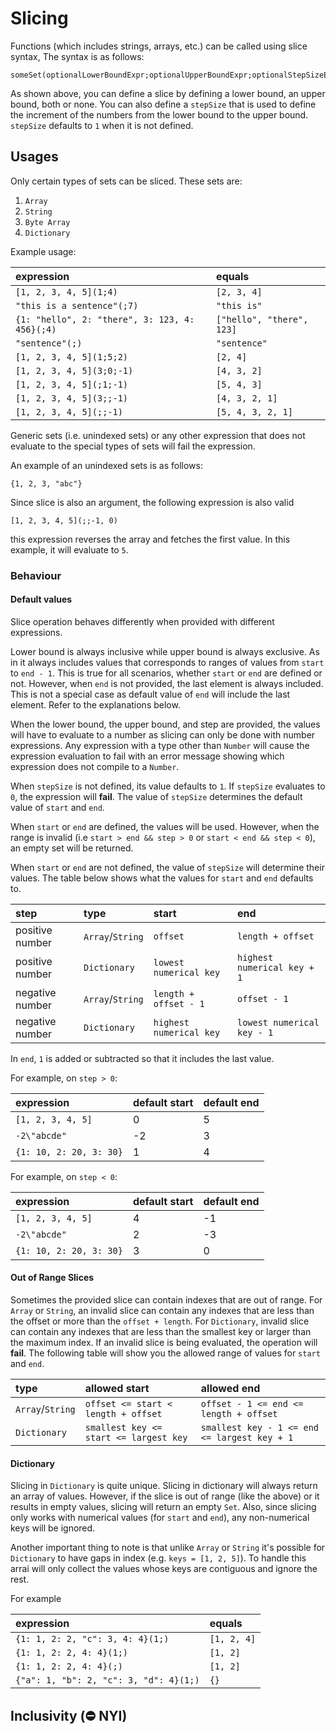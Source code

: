 # Slicing

Functions (which includes strings, arrays, etc.) can be called using slice syntax, The syntax is as follows:

```text
someSet(optionalLowerBoundExpr;optionalUpperBoundExpr;optionalStepSizeExpr)
```

As shown above, you can define a slice by defining a lower bound, an upper bound, both or none.
You can also define a `stepSize` that is used to define the increment of the numbers from the lower
bound to the upper bound. `stepSize` defaults to `1` when it is not defined.

## Usages

Only certain types of sets can be sliced. These sets are:

1. `Array`
2. `String`
3. `Byte Array`
4. `Dictionary`

Example usage:

| expression | equals |
|:-|:-|
| `[1, 2, 3, 4, 5](1;4)` | `[2, 3, 4]` |
| `"this is a sentence"(;7)` | `"this is"` |
| `{1: "hello", 2: "there", 3: 123, 4: 456}(;4)` | `["hello", "there", 123]` |
| `"sentence"(;)` | `"sentence"` |
| `[1, 2, 3, 4, 5](1;5;2)` | `[2, 4]` |
| `[1, 2, 3, 4, 5](3;0;-1)` | `[4, 3, 2]` |
| `[1, 2, 3, 4, 5](;1;-1)` | `[5, 4, 3]` |
| `[1, 2, 3, 4, 5](3;;-1)` | `[4, 3, 2, 1]` |
| `[1, 2, 3, 4, 5](;;-1)` | `[5, 4, 3, 2, 1]` |

Generic sets (i.e. unindexed sets) or any other expression that does not evaluate to the
special types of sets will fail the expression.

An example of an unindexed sets is as follows:

```text
{1, 2, 3, "abc"}
```

Since slice is also an argument, the following expression is also valid

```text
[1, 2, 3, 4, 5](;;-1, 0)
```

this expression reverses the array and fetches the first value. In
this example, it will evaluate to `5`.

### Behaviour

#### Default values

Slice operation behaves differently when provided with different expressions.

Lower bound is always inclusive while upper bound is always exclusive. As in it
always includes values that corresponds to ranges of values from `start` to
`end - 1`. This is true for all scenarios, whether `start` or `end` are defined or not.
However, when `end` is not provided, the last element is always included. This is not
a special case as default value of `end` will include the last element. Refer to the
explanations below.

When the lower bound, the upper bound, and step are provided, the values will have
to evaluate to a number as slicing can only be done with number expressions.
Any expression with a type other than `Number` will cause the expression
evaluation to fail with an error message showing which expression does not compile
to a `Number`.

When `stepSize` is not defined, its value defaults to `1`. If `stepSize` evaluates to `0`,
the expression will **fail**. The value of `stepSize` determines the default value of
`start` and `end`.

When `start` or `end` are defined, the values will be used. However, when the range
is invalid (i.e `start > end && step > 0` or `start < end && step < 0`), an empty
set will be returned.

When `start` or `end` are not defined, the value of `stepSize` will determine their
values. The table below shows what the values for `start` and `end` defaults to.

| step | type | start | end |
|:-|:-|:-|:-|
| positive number | `Array`/`String` | `offset` | `length + offset` |
| positive number | `Dictionary` | `lowest numerical key` | `highest numerical key + 1` |
| negative number | `Array`/`String` | `length + offset - 1` | `offset - 1` |
| negative number | `Dictionary` | `highest numerical key` | `lowest numerical key - 1` |

In `end`, `1` is added or subtracted so that it includes the last value.

For example, on `step > 0`:

| expression | default start | default end |
|:-|:-|:-|
| `[1, 2, 3, 4, 5]` | 0 |  5 |
| `-2\"abcde"` | -2 |  3 |
| `{1: 10, 2: 20, 3: 30}` | 1 | 4 |

For example, on `step < 0`:

| expression | default start | default end |
|:-|:-|:-|
| `[1, 2, 3, 4, 5]` | 4 |  -1 |
| `-2\"abcde"` | 2 |  -3 |
| `{1: 10, 2: 20, 3: 30}` | 3 | 0 |

#### Out of Range Slices

Sometimes the provided slice can contain indexes that are out of range. For
`Array` or `String`, an invalid slice can contain any indexes that are less than
the offset or more than the `offset + length`. For `Dictionary`, invalid slice
can contain any indexes that are less than the smallest key or larger than the
maximum index. If an invalid slice is being evaluated, the operation will **fail**.
The following table will show you the allowed range of values for `start` and
`end`.

| type | allowed start | allowed end |
|:-|:-|:-|
| `Array`/`String` | `offset <= start < length + offset` | `offset - 1 <= end <= length + offset` |
| `Dictionary` | `smallest key <= start <= largest key` | `smallest key - 1 <= end <= largest key + 1` |

#### Dictionary

Slicing in `Dictionary` is quite unique. Slicing in dictionary will always return
an array of values. However, if the slice is out of range (like the above) or
it results in empty values, slicing will return an empty `Set`. Also, since
slicing only works with numerical values (for `start` and `end`), any
non-numerical keys will be ignored.

Another important thing to note is that unlike `Array` or `String` it's possible
for `Dictionary` to have gaps in index (e.g. `keys = [1, 2, 5]`). To handle this
arrai will only collect the values whose keys are contiguous and ignore the rest.

For example

| expression | equals |
|:-|:-|
| `{1: 1, 2: 2, "c": 3, 4: 4}(1;)` | `[1, 2, 4]` |
| `{1: 1, 2: 2, 4: 4}(1;)` | `[1, 2]` |
| `{1: 1, 2: 2, 4: 4}(;)` | `[1, 2]` |
| `{"a": 1, "b": 2, "c": 3, "d": 4}(1;)` | `{}` |

## Inclusivity **(⛔ NYI)**
